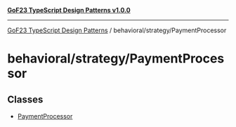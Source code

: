 [**GoF23 TypeScript Design Patterns v1.0.0**](../../../README.md)

***

[GoF23 TypeScript Design Patterns](../../../README.md) / behavioral/strategy/PaymentProcessor

# behavioral/strategy/PaymentProcessor

## Classes

- [PaymentProcessor](classes/PaymentProcessor.md)
